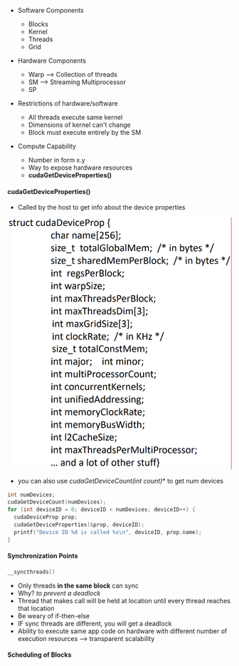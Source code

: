 * Software Components
  * Blocks
  * Kernel
  * Threads
  * Grid
* Hardware Components
  * Warp --> Collection of threads
  * SM --> Streaming Multiprocessor
  * SP

* Restrictions of hardware/software
  * All threads execute same kernel
  * Dimensions of kernel can't change
  * Block must execute entirely by the SM
* Compute Capability
  * Number in form x.y
  * Way to expose hardware resources
  * **cudaGetDeviceProperties()**

#### cudaGetDeviceProperties()
* Called by the host to get info about the device properties

![cudaGetDeviceProperties](cuda_properties.png)

* you can also use **cudaGetDeviceCount(int* count)** to get num devices

```c
int numDevices;
cudaGetDeviceCount(numDevices);
for (int deviceID = 0; deviceID < numDevices; deviceID++) {
  cudaDeviceProp prop;
  cudaGetDeviceProperties(&prop, deviceID);
  printf("Device ID %d is called %s\n", deviceID, prop.name);
}
```

#### Synchronization Points
```c
__syncthreads()
```
* Only threads **in the same block** can sync
 * Why? *to prevent a deadlock*
* Thread that makes call will be held at location until every thread reaches that location
* Be weary of if-then-else
 * IF sync threads are different, you will get a deadlock
* Ability to execute same app code on hardware with different number of execution resources --> transparent scalability

#### Scheduling of Blocks


